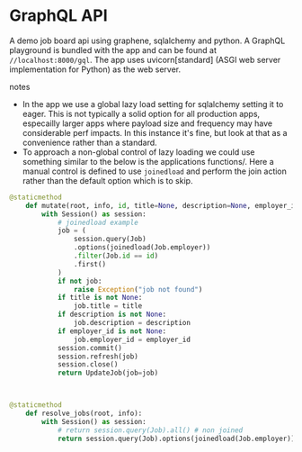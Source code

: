 # GraphQL API

A demo job board api using graphene, sqlalchemy and python. A GraphQL playground is bundled with the app and can be found at `//localhost:8000/gql`. The app uses uvicorn[standard] (ASGI web server implementation for Python) as the web server.

notes

-   In the app we use a global lazy load setting for sqlalchemy setting it to eager. This is not typically a solid option for all production apps, especailly larger apps where payload size and frequency may have considerable perf impacts. In this instance it's fine, but look at that as a convenience rather than a standard.
-   To approach a non-global control of lazy loading we could use something similar to the below is the applications functions/. Here a manual control is defined to use `joinedload` and perform the join action rather than the default option which is to skip.

```python
@staticmethod
    def mutate(root, info, id, title=None, description=None, employer_id=None):
        with Session() as session:
            # joinedload example
            job = (
                session.query(Job)
                .options(joinedload(Job.employer))
                .filter(Job.id == id)
                .first()
            )
            if not job:
                raise Exception("job not found")
            if title is not None:
                job.title = title
            if description is not None:
                job.description = description
            if employer_id is not None:
                job.employer_id = employer_id
            session.commit()
            session.refresh(job)
            session.close()
            return UpdateJob(job=job)



@staticmethod
    def resolve_jobs(root, info):
        with Session() as session:
            # return session.query(Job).all() # non joined
            return session.query(Job).options(joinedload(Job.employer)).all()
```
